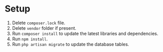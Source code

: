 # Setup

1. Delete ```composer.lock``` file.
2. Delete ```vendor``` folder if present.
3. Run ```composer install``` to update the latest libraries and dependencies.
4. Run ```npm install```.
5. Run ```php artisan migrate``` to update the database tables.